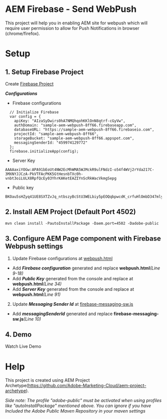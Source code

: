 # AEM Firebase - Send WebPush

This project will help you in enabling AEM site for webpush which will require user permission to allow for Push Notifications in browser (chrome/firefox).

# Setup

## 1. Setup Firebase Project
Create [Firebase Project](https://console.firebase.google.com)

_**Configurations**_
* Firebase configurations
```
  // Initialize Firebase
  var config = {
    apiKey: "AIzaSyDwirs0hA7NMQhqohKKlOnN8qtrf-cGyVw",
    authDomain: "sample-aem-webpush-8ff66.firebaseapp.com",
    databaseURL: "https://sample-aem-webpush-8ff66.firebaseio.com",
    projectId: "sample-aem-webpush-8ff66",
    storageBucket: "sample-aem-webpush-8ff66.appspot.com",
    messagingSenderId: "459974129772"
  };
  firebase.initializeApp(config);
```
* Server Key
```
AAAAaxiYOGw:APA91bEoUt4NW2EcMhWMA5WJMckR9ulFNdzI-o54f4WVj2rYda217C-3MXNYJJCzA-PkVTFAcPKK5GtHesnbTXc0h-vnbt3oiLULX8RpfQcEy03YhrKAKetEAZIYnScRkWacVkmgSepg
```
* Public key
```
BKOau5sHZyq41UE8SXTZvJq_ntbszyBcStU3WELbiy5pEOQqbpwcdK_crfuHlOmbD347mlyKq9OmfMRRgnfHklc
```

## 2. Install AEM Project (Default Port 4502)

```
mvn clean install -PautoInstallPackage -Daem.port=4502 -Dadobe-public
```

## 3. Configure AEM Page component with Firebase Webpush settings
1. Update Firebase configurations at [webpush.html](http://localhost:4502/crx/de/index.jsp#/apps/firebase-webpush/components/structure/firebase-page/webpush.html)
 * Add _**Firebase configuration**_ generated and replace **webpush.html**_(Line 9-18)_
 * Add _**Public Key**_ generated from the console and replace at **webpush.html**_(Line 34)_
 * Add _**Server Key**_ generated from the console and replace at **webpush.html**_(Line 91)_
2. Update _**Messaging Sender Id**_ at [firebase-messaging-sw.js](http://localhost:4502/crx/de/index.jsp#/apps/firebase-webpush/components/structure/firebase-page/firebase-messaging-sw.js)
 * Add _**messagingSenderId**_ generated and replace **firebase-messaging-sw.js**_(Line 10)_

## 4. Demo

Watch Live Demo 

# Help
This project is created using AEM Project Archetype(https://github.com/Adobe-Marketing-Cloud/aem-project-archetype).

_Side note: The profile "adobe-public" must be activated when using profiles like "autoInstallPackage" mentioned above. You can ignore if you have Included the Adobe Public Maven Repository in your maven settings_
